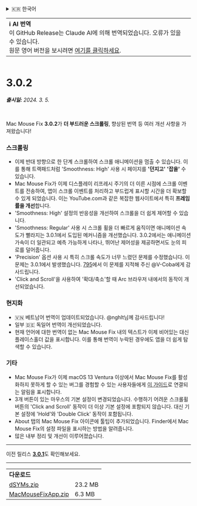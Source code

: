<details>
<summary>🇰🇷 한국어</summary>

[🇬🇧 English (GitHub Release)](https://github.com/noah-nuebling/mac-mouse-fix/releases/tag/3.0.2)\
[🇦🇩 Català](https://redirect.macmousefix.com/?target=mmf-release&tag=3.0.2&locale=ca)\
[🇩🇪 Deutsch](https://redirect.macmousefix.com/?target=mmf-release&tag=3.0.2&locale=de)\
[🇪🇸 Español](https://redirect.macmousefix.com/?target=mmf-release&tag=3.0.2&locale=es)\
[🇫🇷 Français](https://redirect.macmousefix.com/?target=mmf-release&tag=3.0.2&locale=fr)\
[🇮🇩 Indonesia](https://redirect.macmousefix.com/?target=mmf-release&tag=3.0.2&locale=id)\
[🇮🇹 Italiano](https://redirect.macmousefix.com/?target=mmf-release&tag=3.0.2&locale=it)\
[🇭🇺 Magyar](https://redirect.macmousefix.com/?target=mmf-release&tag=3.0.2&locale=hu)\
[🇳🇱 Nederlands](https://redirect.macmousefix.com/?target=mmf-release&tag=3.0.2&locale=nl)\
[🇵🇱 Polski](https://redirect.macmousefix.com/?target=mmf-release&tag=3.0.2&locale=pl)\
[🇧🇷 Português (Brasil)](https://redirect.macmousefix.com/?target=mmf-release&tag=3.0.2&locale=pt-BR)\
[🇵🇹 Português (Portugal)](https://redirect.macmousefix.com/?target=mmf-release&tag=3.0.2&locale=pt-PT)\
[🇷🇴 Română](https://redirect.macmousefix.com/?target=mmf-release&tag=3.0.2&locale=ro)\
[🇸🇪 Svenska](https://redirect.macmousefix.com/?target=mmf-release&tag=3.0.2&locale=sv)\
[🇻🇳 Tiếng Việt](https://redirect.macmousefix.com/?target=mmf-release&tag=3.0.2&locale=vi)\
[🇹🇷 Türkçe](https://redirect.macmousefix.com/?target=mmf-release&tag=3.0.2&locale=tr)\
[🇨🇿 Čeština](https://redirect.macmousefix.com/?target=mmf-release&tag=3.0.2&locale=cs)\
[🇬🇷 Ελληνικά](https://redirect.macmousefix.com/?target=mmf-release&tag=3.0.2&locale=el)\
[🇷🇺 Русский](https://redirect.macmousefix.com/?target=mmf-release&tag=3.0.2&locale=ru)\
[🇺🇦 Українська](https://redirect.macmousefix.com/?target=mmf-release&tag=3.0.2&locale=uk)\
[🇮🇱 עברית](https://redirect.macmousefix.com/?target=mmf-release&tag=3.0.2&locale=he)\
[🇸🇦 العربية](https://redirect.macmousefix.com/?target=mmf-release&tag=3.0.2&locale=ar)\
[🇮🇳 हिन्दी](https://redirect.macmousefix.com/?target=mmf-release&tag=3.0.2&locale=hi)\
[🇹🇭 ไทย](https://redirect.macmousefix.com/?target=mmf-release&tag=3.0.2&locale=th)\
[🇨🇳 中文 (简体)](https://redirect.macmousefix.com/?target=mmf-release&tag=3.0.2&locale=zh-Hans)\
[🇨🇳 中文 (繁體)](https://redirect.macmousefix.com/?target=mmf-release&tag=3.0.2&locale=zh-Hant)\
[🇭🇰 中文（香港)](https://redirect.macmousefix.com/?target=mmf-release&tag=3.0.2&locale=zh-HK)\
[🇯🇵 日本語](https://redirect.macmousefix.com/?target=mmf-release&tag=3.0.2&locale=ja)\
**🇰🇷 한국어**\
[Help translate Mac Mouse Fix to different languages!](https://github.com/noah-nuebling/mac-mouse-fix/discussions/731)
</details>
<table align=><td>
<b>ℹ️ AI 번역</b><br>
이 GitHub Release는 Claude AI에 의해 번역되었습니다. 오류가 있을 수 있습니다.<br>
원문 영어 버전을 보시려면 <a href="https://github.com/noah-nuebling/mac-mouse-fix/releases/tag/3.0.2">여기를 클릭하세요</a>.
</td></table>

<table></table>

# 3.0.2
***출시일:** 2024. 3. 5.*

<br>

Mac Mouse Fix **3.0.2**가 **더 부드러운 스크롤링**, 향상된 번역 등 여러 개선 사항을 가져왔습니다!

### 스크롤링

- 이제 반대 방향으로 한 단계 스크롤하여 스크롤 애니메이션을 멈출 수 있습니다. 이를 통해 트랙패드처럼 'Smoothness: High' 사용 시 페이지를 **'던지고'** **'잡을'** 수 있습니다.
- Mac Mouse Fix가 이제 디스플레이 리프레시 주기의 더 이른 시점에 스크롤 이벤트를 전송하여, 앱이 스크롤 이벤트를 처리하고 부드럽게 표시할 시간을 더 확보할 수 있게 되었습니다. 이는 YouTube.com과 같은 복잡한 웹사이트에서 특히 **프레임률을 개선**합니다.
- 'Smoothness: High' 설정의 반응성을 개선하여 스크롤을 더 쉽게 제어할 수 있습니다.
- 'Smoothness: Regular' 사용 시 스크롤 휠을 더 빠르게 움직이면 애니메이션 속도가 빨라지는 3.0.1에서 도입된 메커니즘을 개선했습니다. 3.0.2에서는 애니메이션 가속이 더 일관되고 예측 가능하게 나타나, 뛰어난 제어성을 제공하면서도 눈의 피로를 덜어줍니다.
- 'Precision' 옵션 사용 시 특히 스크롤 속도가 너무 느렸던 문제를 수정했습니다. 이 문제는 3.0.1에서 발생했습니다. [795](https://github.com/noah-nuebling/mac-mouse-fix/issues/795)에서 이 문제를 지적해 주신 @V-Coba에게 감사드립니다.
- 'Click and Scroll'을 사용하여 '확대/축소'할 때 Arc 브라우저 내에서의 동작이 개선되었습니다.

### 현지화

- 🇻🇳 베트남어 번역이 업데이트되었습니다. @nghlt님께 감사드립니다!
- 일부 🇩🇪 독일어 번역이 개선되었습니다.
- 현재 언어에 대한 번역이 없는 Mac Mouse Fix 내의 텍스트가 이제 비어있는 대신 플레이스홀더 값을 표시합니다. 이를 통해 번역이 누락된 경우에도 앱을 더 쉽게 탐색할 수 있습니다.

### 기타

- Mac Mouse Fix가 이제 macOS 13 Ventura 이상에서 Mac Mouse Fix를 활성화하지 못하게 할 수 있는 버그를 경험할 수 있는 사용자들에게 [이 가이드](https://github.com/noah-nuebling/mac-mouse-fix/discussions/861)로 연결되는 알림을 표시합니다.
- 3개 버튼이 있는 마우스의 기본 설정이 변경되었습니다. 수행하기 어려운 스크롤휠 버튼의 'Click and Scroll' 동작이 더 이상 기본 설정에 포함되지 않습니다. 대신 기본 설정에 'Hold'와 'Double Click' 동작이 포함됩니다.
- About 탭의 Mac Mouse Fix 아이콘에 툴팁이 추가되었습니다. Finder에서 Mac Mouse Fix의 설정 파일을 표시하는 방법을 알려줍니다.
- 많은 내부 정리 및 개선이 이루어졌습니다.

---

이전 릴리스 [**3.0.1**](https://redirect.macmousefix.com/?target=mmf-release&tag=3.0.1&locale=ko)도 확인해보세요.

---

<table align="start">
<tr>
    <td colspan=2>
        <b>다운로드</b>
    </td>
</tr>
<tr>
    <td><a href="https://github.com/noah-nuebling/mac-mouse-fix/releases/download/3.0.2/dSYMs.zip">dSYMs.zip</a></td>
    <td>23.2 MB</td>
</tr>
<tr>
    <td><a href="https://github.com/noah-nuebling/mac-mouse-fix/releases/download/3.0.2/MacMouseFixApp.zip">MacMouseFixApp.zip</a></td>
    <td>6.3 MB</td>
</tr>
</table>